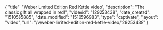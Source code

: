 {
    "title": "Weber Limited Edition Red Kettle video",
    "description": "The classic gift all wrapped in red!",
    "videoid": "129253438",
    "date_created": "1510585885",
    "date_modified": "1510596983",
    "type": "captivate",
    "layout": "video",
    "url": "\/v\/weber-limited-edition-red-kettle-video\/129253438"
}